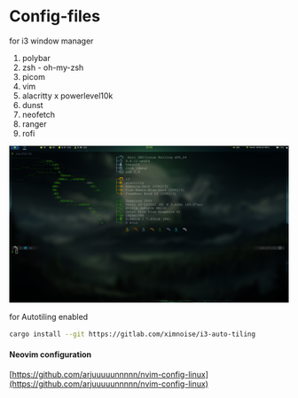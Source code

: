# Config-files
for i3 window manager
1. polybar
2. zsh - oh-my-zsh
3. picom
4. vim
5. alacritty x powerlevel10k
6. dunst
7. neofetch
8. ranger
9. rofi

![](image.png)


for Autotiling enabled
```bash
cargo install --git https://gitlab.com/ximnoise/i3-auto-tiling
```

#### Neovim configuration
[https://github.com/arjuuuuunnnnn/nvim-config-linux](https://github.com/arjuuuuunnnnn/nvim-config-linux)
